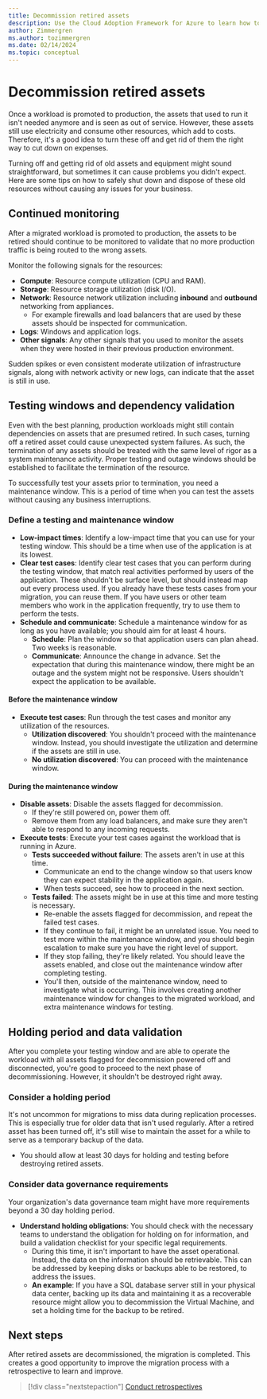 ```yaml
---
title: Decommission retired assets
description: Use the Cloud Adoption Framework for Azure to learn how to properly decommission retired resources with minimal business interruptions.
author: Zimmergren
ms.author: tozimmergren
ms.date: 02/14/2024
ms.topic: conceptual
---
```


# Decommission retired assets

Once a workload is promoted to production, the assets that used to run it isn't needed anymore and is seen as out of service. However, these assets still use electricity and consume other resources, which add to costs. Therefore, it's a good idea to turn these off and get rid of them the right way to cut down on expenses.

Turning off and getting rid of old assets and equipment might sound straightforward, but sometimes it can cause problems you didn't expect. Here are some tips on how to safely shut down and dispose of these old resources without causing any issues for your business.

## Continued monitoring

After a migrated workload is promoted to production, the assets to be retired should continue to be monitored to validate that no more production traffic is being routed to the wrong assets.

Monitor the following signals for the resources:

- **Compute**: Resource compute utilization (CPU and RAM).
- **Storage**: Resource storage utilization (disk I/O).
- **Network**: Resource network utilization including **inbound** and **outbound** networking from appliances.
  - For example firewalls and load balancers that are used by these assets should be inspected for communication.
- **Logs**: Windows and application logs.
- **Other signals**: Any other signals that you used to monitor the assets when they were hosted in their previous production environment.

Sudden spikes or even consistent moderate utilization of infrastructure signals, along with network activity or new logs, can indicate that the asset is still in use.

## Testing windows and dependency validation

Even with the best planning, production workloads might still contain dependencies on assets that are presumed retired. In such cases, turning off a retired asset could cause unexpected system failures. As such, the termination of any assets should be treated with the same level of rigor as a system maintenance activity. Proper testing and outage windows should be established to facilitate the termination of the resource.

To successfully test your assets prior to termination, you need a maintenance window. This is a period of time when you can test the assets without causing any business interruptions.

### Define a testing and maintenance window

- **Low-impact times**: Identify a low-impact time that you can use for your testing window. This should be a time when use of the application is at its lowest.
- **Clear test cases**: Identify clear test cases that you can perform during the testing window, that match real activities performed by users of the application. These shouldn't be surface level, but should instead map out every process used. If you already have these tests cases from your migration, you can reuse them. If you have users or other team members who work in the application frequently, try to use them to perform the tests.
- **Schedule and communicate**: Schedule a maintenance window for as long as you have available; you should aim for at least 4 hours.
  - **Schedule**: Plan the window so that application users can plan ahead. Two weeks is reasonable.
  - **Communicate**: Announce the change in advance. Set the expectation that during this maintenance window, there might be an outage and the system might not be responsive. Users shouldn't expect the application to be available.

#### Before the maintenance window

- **Execute test cases**: Run through the test cases and monitor any utilization of the resources.
  - **Utilization discovered**: You shouldn't proceed with the maintenance window. Instead, you should investigate the utilization and determine if the assets are still in use.
  - **No utilization discovered**: You can proceed with the maintenance window.

#### During the maintenance window

- **Disable assets**: Disable the assets flagged for decommission.
  - If they're still powered on, power them off.
  - Remove them from any load balancers, and make sure they aren't able to respond to any incoming requests.
- **Execute tests**: Execute your test cases against the workload that is running in Azure.
  - **Tests succeeded without failure**: The assets aren't in use at this time.
    - Communicate an end to the change window so that users know they can expect stability in the application again.
    - When tests succeed, see how to proceed in the next section.
  - **Tests failed**: The assets might be in use at this time and more testing is necessary.
    - Re-enable the assets flagged for decommission, and repeat the failed test cases.
    - If they continue to fail, it might be an unrelated issue. You need to test more within the maintenance window, and you should begin escalation to make sure you have the right level of support.
    - If they stop failing, they're likely related. You should leave the assets enabled, and close out the maintenance window after completing testing.
    - You'll then, outside of the maintenance window, need to investigate what is occurring. This involves creating another maintenance window for changes to the migrated workload, and extra maintenance windows for testing.

## Holding period and data validation

After you complete your testing window and are able to operate the workload with all assets flagged for decommission powered off and disconnected, you're good to proceed to the next phase of decommissioning. However, it shouldn't be destroyed right away.

### Consider a holding period

It's not uncommon for migrations to miss data during replication processes. This is especially true for older data that isn't used regularly. After a retired asset has been turned off, it's still wise to maintain the asset for a while to serve as a temporary backup of the data.

- You should allow at least 30 days for holding and testing before destroying retired assets.

### Consider data governance requirements

Your organization's data governance team might have more requirements beyond a 30 day holding period.

- **Understand holding obligations**: You should check with the necessary teams to understand the obligation for holding on for information, and build a validation checklist for your specific legal requirements.
  - During this time, it isn't important to have the asset operational. Instead, the data on the information should be retrievable. This can be addressed by keeping disks or backups able to be restored, to address the issues.
  - **An example**: If you have a SQL database server still in your physical data center, backing up its data and maintaining it as a recoverable resource might allow you to decommission the Virtual Machine, and set a holding time for the backup to be retired.

## Next steps

After retired assets are decommissioned, the migration is completed. This creates a good opportunity to improve the migration process with a retrospective to learn and improve.

> [!div class="nextstepaction"]
> [Conduct retrospectives](./retrospective.md)
